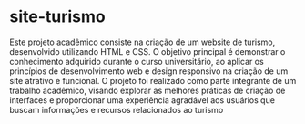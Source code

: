 # site-turismo
Este projeto acadêmico consiste na criação de um website de turismo, desenvolvido utilizando HTML e CSS. O objetivo principal é demonstrar o conhecimento adquirido durante o curso universitário, ao aplicar os princípios de desenvolvimento web e design responsivo na criação de um site atrativo e funcional. O projeto foi realizado como parte integrante de um trabalho acadêmico, visando explorar as melhores práticas de criação de interfaces e proporcionar uma experiência agradável aos usuários que buscam informações e recursos relacionados ao turismo
